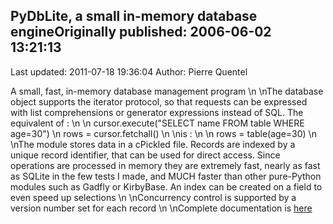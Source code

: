 ## PyDbLite, a small in-memory database engineOriginally published: 2006-06-02 13:21:13 
Last updated: 2011-07-18 19:36:04 
Author: Pierre Quentel 
 
A small, fast, in-memory database management program\n\nThe database object supports the iterator protocol, so that requests can be expressed with list comprehensions or generator expressions instead of SQL. The equivalent of :\n\n    cursor.execute("SELECT name FROM table WHERE age=30")\n    rows = cursor.fetchall()\n\nis :\n\n    rows = table(age=30)\n\nThe module stores data in a cPickled file. Records are indexed by a unique record identifier, that can be used for direct access. Since operations are processed in memory they are extremely fast, nearly as fast as SQLite in the few tests I made, and MUCH faster than other pure-Python modules such as Gadfly or KirbyBase. An index can be created on a field to even speed up selections\n\nConcurrency control is supported by a version number set for each record\n\nComplete documentation is [here](http://www.pydblite.net)
